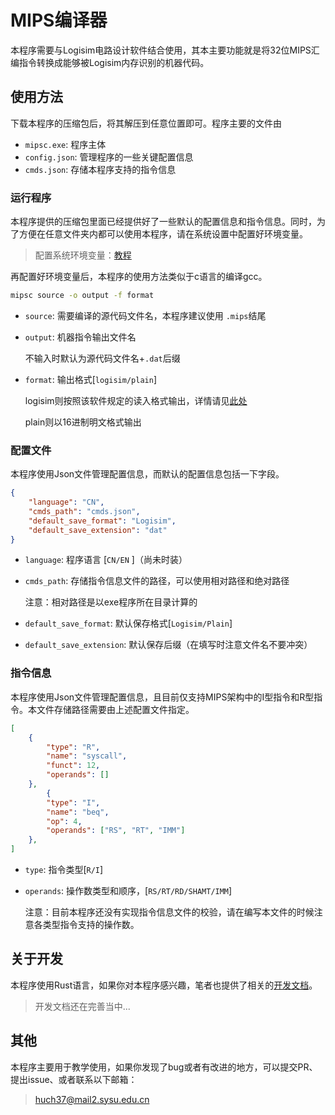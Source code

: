 # MIPS编译器

本程序需要与Logisim电路设计软件结合使用，其本主要功能就是将32位MIPS汇编指令转换成能够被Logisim内存识别的机器代码。

## 使用方法

下载本程序的压缩包后，将其解压到任意位置即可。程序主要的文件由

* `mipsc.exe`: 程序主体
* `config.json`: 管理程序的一些关键配置信息
* `cmds.json`: 存储本程序支持的指令信息

### 运行程序

本程序提供的压缩包里面已经提供好了一些默认的配置信息和指令信息。同时，为了方便在任意文件夹内都可以使用本程序，请在系统设置中配置好环境变量。

> 配置系统环境变量：[教程](https://pengpengyang94.github.io/2020/05/win10%E8%AE%BE%E7%BD%AE%E7%8E%AF%E5%A2%83%E5%8F%98%E9%87%8F%E5%9B%BE%E6%96%87%E6%95%99%E7%A8%8B/)

再配置好环境变量后，本程序的使用方法类似于c语言的编译gcc。

```bat
mipsc source -o output -f format
```

* `source`: 需要编译的源代码文件名，本程序建议使用 `.mips`结尾

* `output`: 机器指令输出文件名

  不输入时默认为源代码文件名+`.dat`后缀

* `format`: 输出格式[`logisim/plain`]

  logisim则按照该软件规定的读入格式输出，详情请见[此处](./docs/logisim_output_format.md)

  plain则以16进制明文格式输出

### 配置文件

本程序使用Json文件管理配置信息，而默认的配置信息包括一下字段。

```json
{
    "language": "CN",
    "cmds_path": "cmds.json",
    "default_save_format": "Logisim",
    "default_save_extension": "dat"
}
```

* `language`: 程序语言 [`CN/EN` ]（尚未时装）

* `cmds_path`: 存储指令信息文件的路径，可以使用相对路径和绝对路径

  注意：相对路径是以exe程序所在目录计算的

* `default_save_format`: 默认保存格式[`Logisim/Plain`]

* `default_save_extension`: 默认保存后缀（在填写时注意文件名不要冲突）

### 指令信息

本程序使用Json文件管理配置信息，且目前仅支持MIPS架构中的I型指令和R型指令。本文件存储路径需要由上述配置文件指定。

```json
[
    {
        "type": "R",
        "name": "syscall",
        "funct": 12,
        "operands": []
    },
        {
        "type": "I",
        "name": "beq",
        "op": 4,
        "operands": ["RS", "RT", "IMM"]
    },
]
```

* `type`: 指令类型[`R/I`]

* `operands`: 操作数类型和顺序，[`RS/RT/RD/SHAMT/IMM`]

  注意：目前本程序还没有实现指令信息文件的校验，请在编写本文件的时候注意各类型指令支持的操作数。

## 关于开发

本程序使用Rust语言，如果你对本程序感兴趣，笔者也提供了相关的[开发文档](./docs/README.md)。

> 开发文档还在完善当中...

## 其他

本程序主要用于教学使用，如果你发现了bug或者有改进的地方，可以提交PR、提出issue、或者联系以下邮箱：

> huch37@mail2.sysu.edu.cn